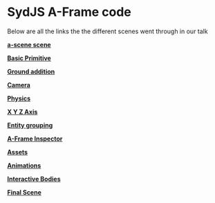 # SydJS A-Frame code

Below are all the links the the different scenes went through in our talk

__[a-scene scene](https://ahishahar.github.io/SydJS-A-Frame/01-scene.html)__

__[Basic Primitive](https://ahishahar.github.io/SydJS-A-Frame/02-entity.html)__

__[Ground addition](https://ahishahar.github.io/SydJS-A-Frame/03-ground.html)__

__[Camera](https://ahishahar.github.io/SydJS-A-Frame/04-camera.html)__

__[Physics](https://ahishahar.github.io/SydJS-A-Frame/05-physics.html)__

__[X Y Z Axis](https://ahishahar.github.io/SydJS-A-Frame/06-x-y-z.html)__

__[Entity grouping](https://ahishahar.github.io/SydJS-A-Frame/07-grouping.html)__

__[A-Frame Inspector](https://ahishahar.github.io/SydJS-A-Frame/08-inspector.html)__

__[Assets](https://ahishahar.github.io/SydJS-A-Frame/09-assets.html)__

__[Animations](https://ahishahar.github.io/SydJS-A-Frame/10-animations.html)__

__[Interactive Bodies](https://ahishahar.github.io/SydJS-A-Frame/11-interactive-bodies.html)__

__[Final Scene](https://ahishahar.github.io/SydJS-A-Frame/12-final-scene-component.html)__
